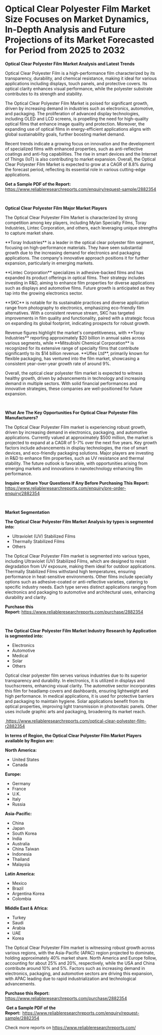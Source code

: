 <p><h1>Optical Clear Polyester Film Market Size Focuses on Market Dynamics, In-Depth Analysis and Future Projections of its Market Forecasted for Period from 2025 to 2032</h1></p><p><strong>Optical Clear Polyester Film Market Analysis and Latest Trends</strong></p>
<p><p>Optical Clear Polyester Film is a high-performance film characterized by its transparency, durability, and chemical resistance, making it ideal for various applications including displays, touch panels, and protective covers. Its optical clarity enhances visual performance, while the polyester substrate contributes to its strength and stability.</p><p>The Optical Clear Polyester Film Market is poised for significant growth, driven by increasing demand in industries such as electronics, automotive, and packaging. The proliferation of advanced display technologies, including OLED and LCD screens, is propelling the need for high-quality optical films that enhance image quality and protection. Moreover, the expanding use of optical films in energy-efficient applications aligns with global sustainability goals, further boosting market demand.</p><p>Recent trends indicate a growing focus on innovation and the development of specialized films with enhanced properties, such as anti-reflective coatings and anti-fog capabilities. The rise in smart devices and the Internet of Things (IoT) is also contributing to market expansion. Overall, the Optical Clear Polyester Film Market is expected to grow at a CAGR of 8.8% during the forecast period, reflecting its essential role in various cutting-edge applications.</p></p>
<p><strong>Get a Sample PDF of the Report:&nbsp;</strong> <a href="https://www.reliableresearchreports.com/enquiry/request-sample/2882354?utm_campaign=3316&utm_medium=2&utm_source=Github&utm_content=ia&utm_term=13032025&utm_id=optical-clear-polyester-film">https://www.reliableresearchreports.com/enquiry/request-sample/2882354</a></p>
<p>&nbsp;</p>
<p><strong>Optical Clear Polyester Film Major Market Players</strong></p>
<p><p>The Optical Clear Polyester Film Market is characterized by strong competition among key players, including Mylan Specialty Films, Toray Industries, Lintec Corporation, and others, each leveraging unique strengths to capture market share.</p><p>**Toray Industries** is a leader in the optical clear polyester film segment, focusing on high-performance materials. They have seen substantial growth due to the increasing demand for electronics and packaging applications. The company's innovative approach positions it for further expansion, particularly in emerging markets. </p><p>**Lintec Corporation** specializes in adhesive-backed films and has expanded its product offerings in optical films. Their strategy includes investing in R&D, aiming to enhance film properties for diverse applications such as displays and automotive films. Future growth is anticipated as they tap into the growing electronics sector.</p><p>**SKC** is notable for its sustainable practices and diverse application range from photography to electronics, emphasizing eco-friendly film alternatives. With a consistent revenue stream, SKC has targeted improvements in film quality and functionality, paired with a strategic focus on expanding its global footprint, indicating prospects for robust growth.</p><p>Revenue figures highlight the market's competitiveness, with **Toray Industries** reporting approximately $20 billion in annual sales across various segments, while **Mitsubishi Chemical Corporation** is recognized for its extensive range of specialty films that contribute significantly to its $14 billion revenue. **Uflex Ltd**, primarily known for flexible packaging, has ventured into the film market, showcasing a consistent year-over-year growth rate of around 9%.</p><p>Overall, the optical clear polyester film market is expected to witness healthy growth, driven by advancements in technology and increasing demand in multiple sectors. With solid financial performances and innovative strategies, these companies are well-positioned for future expansion.</p></p>
<p>&nbsp;</p>
<p><strong>What Are The Key Opportunities For Optical Clear Polyester Film Manufacturers?</strong></p>
<p><p>The Optical Clear Polyester Film market is experiencing robust growth, driven by increasing demand in electronics, packaging, and automotive applications. Currently valued at approximately $500 million, the market is projected to expand at a CAGR of 5-7% over the next five years. Key growth factors include advancements in display technologies, the rise of smart devices, and eco-friendly packaging solutions. Major players are investing in R&D to enhance film properties, such as UV resistance and thermal stability. The future outlook is favorable, with opportunities arising from emerging markets and innovations in nanotechnology enhancing film performance.</p></p>
<p><strong>Inquire or Share Your Questions If Any Before Purchasing This Report:</strong> <a href="https://www.reliableresearchreports.com/enquiry/pre-order-enquiry/2882354?utm_campaign=3316&utm_medium=2&utm_source=Github&utm_content=ia&utm_term=13032025&utm_id=optical-clear-polyester-film">https://www.reliableresearchreports.com/enquiry/pre-order-enquiry/2882354</a></p>
<p>&nbsp;</p>
<p><strong>Market Segmentation</strong></p>
<p><strong>The Optical Clear Polyester Film Market Analysis by types is segmented into:</strong></p>
<p><ul><li>Ultraviolet (UV) Stabilized Films</li><li>Thermally Stabilized Films</li><li>Others</li></ul></p>
<p><p>The Optical Clear Polyester Film market is segmented into various types, including Ultraviolet (UV) Stabilized Films, which are designed to resist degradation from UV exposure, making them ideal for outdoor applications. Thermally Stabilized Films withstand high temperatures, ensuring performance in heat-sensitive environments. Other films include specialty options such as adhesive-coated or anti-reflective varieties, catering to specific industry needs. Each type serves distinct applications ranging from electronics and packaging to automotive and architectural uses, enhancing durability and clarity.</p></p>
<p><strong>Purchase this Report:&nbsp;</strong><a href="https://www.reliableresearchreports.com/purchase/2882354?utm_campaign=3316&utm_medium=2&utm_source=Github&utm_content=ia&utm_term=13032025&utm_id=optical-clear-polyester-film">https://www.reliableresearchreports.com/purchase/2882354</a></p>
<p>&nbsp;</p>
<p><strong>The Optical Clear Polyester Film Market Industry Research by Application is segmented into:</strong></p>
<p><ul><li>Electronics</li><li>Automotive</li><li>Medical</li><li>Solar</li><li>Others</li></ul></p>
<p><p>Optical clear polyester film serves various industries due to its superior transparency and durability. In electronics, it is utilized in displays and touchscreens, enhancing visual clarity. The automotive sector incorporates this film for headlamp covers and dashboards, ensuring lightweight and high performance. In medical applications, it is used for protective barriers and packaging to maintain hygiene. Solar applications benefit from its optical properties, improving light transmission in photovoltaic panels. Other uses include graphic arts and packaging, broadening its market reach.</p></p>
<p><a href="https://www.reliableresearchreports.com/optical-clear-polyester-film-r2882354?utm_campaign=3316&utm_medium=2&utm_source=Github&utm_content=ia&utm_term=13032025&utm_id=optical-clear-polyester-film">&nbsp;https://www.reliableresearchreports.com/optical-clear-polyester-film-r2882354</a></p>
<p><strong>In terms of Region, the Optical Clear Polyester Film Market Players available by Region are:</strong></p>
<p>
    <p> <strong> North America: </strong>
        <ul>
            <li>United States</li>
            <li>Canada</li>
        </ul>
        </p> 
    <p> <strong> Europe: </strong>
        <ul>
            <li>Germany</li>
            <li>France</li>
            <li>U.K.</li>
            <li>Italy</li>
            <li>Russia</li>
        </ul>
        </p> 
    <p> <strong> Asia-Pacific: </strong>
        <ul>
            <li>China</li>
            <li>Japan</li>
            <li>South Korea</li>
            <li>India</li>
            <li>Australia</li>
            <li>China Taiwan</li>
            <li>Indonesia</li>
            <li>Thailand</li>
            <li>Malaysia</li>
        </ul>
        </p> 
    <p> <strong> Latin America: </strong>
        <ul>
            <li>Mexico</li>
            <li>Brazil</li>
            <li>Argentina Korea</li>
            <li>Colombia</li>
        </ul>
        </p> 
    <p> <strong> Middle East & Africa: </strong>
        <ul>
            <li>Turkey</li>
            <li>Saudi</li>
            <li>Arabia</li>
            <li>UAE</li>
            <li>Korea</li>
        </ul>
    </p>
    </p>
<p><p>The Optical Clear Polyester Film market is witnessing robust growth across various regions, with the Asia-Pacific (APAC) region projected to dominate, holding approximately 40% market share. North America and Europe follow, accounting for about 25% and 20%, respectively, while the USA and China contribute around 10% and 5%. Factors such as increasing demand in electronics, packaging, and automotive sectors are driving this expansion, with APAC leading due to rapid industrialization and technological advancements.</p></p>
<p><strong>Purchase this Report: </strong><a href="https://www.reliableresearchreports.com/purchase/2882354?utm_campaign=3316&utm_medium=2&utm_source=Github&utm_content=ia&utm_term=13032025&utm_id=optical-clear-polyester-film">https://www.reliableresearchreports.com/purchase/2882354</a></p>
<p>&nbsp;<strong>Get a Sample PDF of the Report:&nbsp;&nbsp;</strong><a href="https://www.reliableresearchreports.com/enquiry/request-sample/2882354?utm_campaign=3316&utm_medium=2&utm_source=Github&utm_content=ia&utm_term=13032025&utm_id=optical-clear-polyester-film">https://www.reliableresearchreports.com/enquiry/request-sample/2882354</a></p>
<p><strong></strong></p>
<p>Check more reports on <a href="https://www.reliableresearchreports.com/?utm_campaign=3316&utm_medium=2&utm_source=Github&utm_content=ia&utm_term=13032025&utm_id=optical-clear-polyester-film">https://www.reliableresearchreports.com/</a></p>